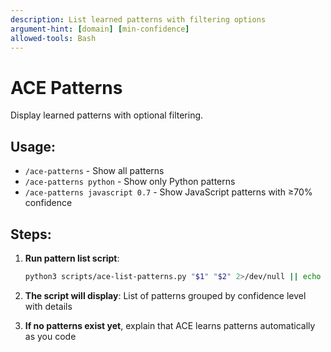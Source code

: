 ```yaml
---
description: List learned patterns with filtering options
argument-hint: [domain] [min-confidence]
allowed-tools: Bash
---
```


# ACE Patterns

Display learned patterns with optional filtering.

## Usage:
- `/ace-patterns` - Show all patterns
- `/ace-patterns python` - Show only Python patterns
- `/ace-patterns javascript 0.7` - Show JavaScript patterns with ≥70% confidence

## Steps:

1. **Run pattern list script**:
   ```bash
   python3 scripts/ace-list-patterns.py "$1" "$2" 2>/dev/null || echo "⚠️  No patterns learned yet. Start coding to detect patterns!"
   ```

2. **The script will display**: List of patterns grouped by confidence level with details

3. **If no patterns exist yet**, explain that ACE learns patterns automatically as you code
